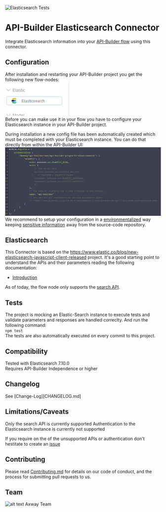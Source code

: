 ![Elasticsearch Tests](https://github.com/Axway-API-Builder-Ext/api-builder-extras/workflows/Elasticsearch%20Tests/badge.svg)

# API-Builder Elasticsearch Connector

Integrate Elasticsearch information into your [API-Builder flow][1] using this connector. 

## Configuration

After installation and restarting your API-Builder project you get the following new flow-nodes:  
![Node][img1]   
Before you can make use it in your flow you have to configure your Elasticsearch instance in your API-Builder project.

During installation a new config file has been automatically created which must be completed with your Elasticsearch instance. You can do that directly from within the API-Builder UI:  
![Config][img3]  
We recommend to setup your configuration in a [environmentalized][4] way keeping [sensitive information][5] away from the source-code repository.

## Elasticsearch
This Connector is based on the https://www.elastic.co/blog/new-elasticsearch-javascript-client-released project. It's a good starting point to understand the APIs and their parameters reading the following documentation:   

- [Introduction](https://www.elastic.co/guide/en/elasticsearch/client/javascript-api/7.x/introduction.html)

As of today, the flow node only supports the [search API](https://www.elastic.co/guide/en/elasticsearch/client/javascript-api/7.x/api-reference.html#_search).

## Tests
The project is mocking an Elastic-Search instance to execute tests and validate parameters and responses are handled correclty.
And run the following command:  
`npm test`  
The tests are also automatically executed on every commit to this project.  

## Compatibility
Tested with Elasticsearch 7.10.0  
Requires API-Builder Independence or higher

## Changelog
See [Change-Log][CHANGELOG.md]

## Limitations/Caveats
Only the search API is currently supported
Authentication to the Elasticsearch instance is currently not supported

If you require on the of the unsupported APIs or authentication don't hestitate to create an [issue][3]

## Contributing

Please read [Contributing.md](https://github.com/Axway-API-Management-Plus/Common/blob/master/Contributing.md) for details on our code of conduct, and the process for submitting pull requests to us.  

## Team

![alt text][Axwaylogo] Axway Team

[Axwaylogo]: https://github.com/Axway-API-Management/Common/blob/master/img/AxwayLogoSmall.png  "Axway logo"

[1]: https://docs.axway.com/bundle/API_Builder_4x_allOS_en/page/api_builder_flows.html
[2]: https://docs.axway.com/bundle/API_Builder_4x_allOS_en/page/api_builder_getting_started_guide.html
[3]: https://github.com/Axway-API-Builder-Ext/api-builder-extras/issues
[4]: https://docs.axway.com/bundle/API_Builder_4x_allOS_en/page/environmentalization.html
[5]: https://docs.axway.com/bundle/API_Builder_4x_allOS_en/page/project_configuration.html#ProjectConfiguration-Configurationfiles
[6]: https://console.cloud.google.com
[7]: https://developers.google.com/maps/documentation/javascript/get-api-key

[img1]: imgs/flow-node-elasticsearch.png
[img3]: imgs/elasticsearch-config.png
